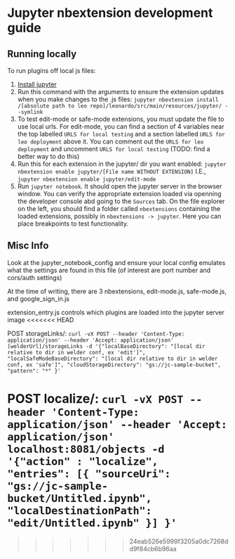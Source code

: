 # Jupyter nbextension development guide

## Running locally
To run plugins off local js files:
1. [Install jupyter](https://jupyter.org/install)
2. Run this command with the arguments to ensure the extension updates when you make changes to the .js files: `jupyter nbextension install /[absolute path to leo repo]/leonardo/src/main/resources/jupyter/ --symlink`
3. To test edit-mode or safe-mode extensions, you must update the file to use local urls. For edit-mode, you can find a section of 4 variables near the top labelled `URLS for local testing` and a section labelled `URLS for leo deployment` above it. You can comment out the `URLS for leo deployment` and uncomment  `URLS for local testing` (TODO: find a better way to do this)
4. Run this for each extension in the jupyter/ dir you want enabled: ```jupyter nbextension enable jupyter/[File name WITHOUT EXTENSION]``` I.E., `jupyter nbextension enable jupyter/edit-mode`
5. Run `jupyter notebook`. It should open the jupyter server in the browser window. You can verify the appropriate extension loaded via openning the developer console abd going to the `Sources` tab. On the file explorer on the left, you should find a folder called `nbextensions` containing the loaded extensions, possibly in `nbextensions -> jupyter`. Here you can place breakpoints to test functionality.

## Misc Info

Look at the jupyter_notebook_config and ensure your local config emulates what the settings are found in this file (of interest are port number and cors/auth settings)

At the time of writing, there are 3 nbextensions, edit-mode.js, safe-mode.js, and google_sign_in.js

extension_entry.js controls which plugins are loaded into the jupyter server image
<<<<<<< HEAD

POST storageLinks/:
`curl -vX POST --header 'Content-Type: application/json' --header 'Accept: application/json' [welderUrl]/storageLinks -d '{"localBaseDirectory": "[local dir relative to dir in welder conf, ex 'edit']", "localSafeModeBaseDirectory": "[local dir relative to dir in welder conf, ex 'safe']", "cloudStorageDirectory": "gs://jc-sample-bucket", "pattern": "*" }'`

POST localize/:
`curl -vX POST --header 'Content-Type: application/json' --header 'Accept: application/json' localhost:8081/objects -d '{"action" : "localize",  "entries": [{ "sourceUri": "gs://jc-sample-bucket/Untitled.ipynb", "localDestinationPath": "edit/Untitled.ipynb" }] }'`
=======
>>>>>>> 24eab526e5999f3205a0dc7268dd9f84cb6b96aa
